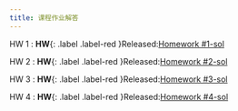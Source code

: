 ```yaml
---
title: 课程作业解答
---
```


HW 1
:  **HW**{: .label .label-red }Released:[Homework #1-sol](https://basics.sjtu.edu.cn/~yangqizhe/pdf/algo2024w/homework/Algo-hw1sol.pdf)

HW 2
:  **HW**{: .label .label-red }Released:[Homework #2-sol](https://basics.sjtu.edu.cn/~yangqizhe/pdf/algo2024w/homework/Algo-hw2sol.pdf)

HW 3
:  **HW**{: .label .label-red }Released:[Homework #3-sol](https://basics.sjtu.edu.cn/~yangqizhe/pdf/algo2024w/homework/Algo-hw3sol.pdf)

HW 4
:  **HW**{: .label .label-red }Released:[Homework #4-sol](https://basics.sjtu.edu.cn/~yangqizhe/pdf/algo2024w/homework/Algo-hw4sol.pdf)
